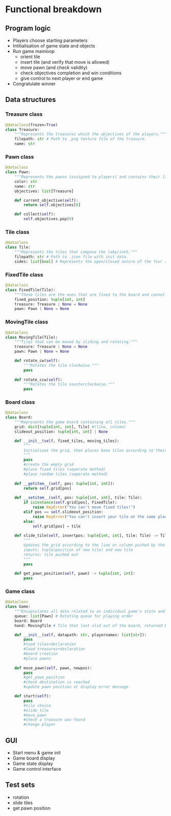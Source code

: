 # Functional breakdown

## Program logic

- Players choose starting parameters
- Intitialisation of game state and objects
- Run game mainloop
  - orient tile
  - insert tile (and verify that move is allowed)
  - move pawn (and check validity)
  - check objectives completion and win conditions
  - give control to next player or end game
- Congratulate winner

## Data structures

### Treasure class

```py
@dataclass(frozen=True)
class Treasure:
    """Represents the treasures which the objectives of the players."""
    filepath: str # Path to .png texture file of the treasure.
    name: str
```

### Pawn class

```py
@dataclass
class Pawn:
    """Represents the pawns (assigned to players) and contains their lists of objectives."""
    color: str
    name: str
    objectives: list[Treasure]

    def current_objective(self):
        return self.objectives[0]

    def collect(self):
        self.objectives.pop(0)
```

### Tile class

```py
@dataclass
class Tile:
    """Represents the tiles that compose the labyrinth."""
    filepath: str # Path to .json file with init data.
    sides: list[bool] # Represents the open/closed nature of the four sides.
```

### FixedTile class

```py
@dataclass
class FixedTile(Tile):
    """These tiles are the ones that are fixed to the board and cannot move."""
    fixed_position: tuple[int, int]
    treasure: Treasure | None = None
    pawn: Pawn | None = None
```

### MovingTile class

```py
@dataclass
class MovingTile(Tile):
    """Tiles that can be moved by sliding and rotating."""
    treasure: Treasure | None = None
    pawn: Pawn | None = None

    def rotate_cw(self):
        """Rotates the tile clockwise."""
        pass
    
    def rotate_ccw(self):
        """Rotates the tile counterclockwise."""
        pass
```

### Board class

```py
@dataclass
class Board:
    """Represents the game board containing all tiles."""
    grid: dict[tuple[int, int], Tile] #(line, column)
    slideout_position: tuple[int, int] | None

    def __init__(self, fixed_tiles, moving_tiles):
        """
        Initializes the grid, then places base tiles according to their fixed positions, then randomly fills the rest of the grid with the moving tiles.
        """
        pass
        #create the empty grid
        #place fixed tiles (seperate method)
        #place random tiles (seperate method)
    
    def __getitem__(self, pos: tuple[int, int]):
        return self.grid[pos]
    
    def __setitem__(self, pos: tuple[int, int], tile: Tile):
        if isinstance(self.grid[pos], FixedTile):
            raise KeyError("You can't move fixed tiles!")
        elif pos == self.slideout_position:
            raise KeyError("You can't insert your tile at the same place it came from!")
        else:
            self.grid[pos] = tile
    
    def slide_tile(self, insertpos: tuple[int, int], tile: Tile) -> Tile:
        """
        Updates the grid according to the line or column pushed by the player. 
        inputs: tuple(position of new tile) and new tile 
        returns: tile pushed out
        """
        pass
    
    def get_pawn_position(self, pawn) -> tuple[int, int]:
        pass
```

### Game class

```py
@dataclass
class Game:
    """Encapsulates all data related to an individual game's state and manages game flow."""
    queue: list[Pawn] # Rotating queue for playing order
    board: Board
    hand: MovingTile # Tile that last slid out of the board, returned by Board.slide_tile method

    def __init__(self, datapath: str, playernames: list[str]):
        pass
        #load tiles+declaration
        #load treasures+declaration
        #board creation
        #place pawns
    
    def move_pawn(self, pawn, newpos):
        pass
        #get_pawn_position
        #check destination is reached
        #update pawn position or display error message

    def start(self):
        pass
        #tile choice
        #slide_tile
        #move_pawn
        #check a treasure was found
        #change player
```

## GUI

- Start menu & game init
- Game board display
- Game state display
- Game control interface

## Test sets

- rotation
- slide tiles
- get pawn position
